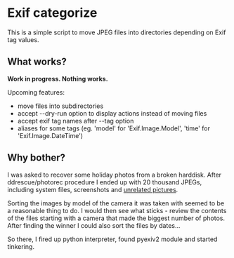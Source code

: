 Exif categorize
===============

This is a simple script to move JPEG files into directories
depending on Exif tag values.

What works?
-----------

**Work in progress. Nothing works.**

Upcoming features:
* move files into subdirectories
* accept --dry-run option to display actions instead of moving files
* accept exif tag names after --tag option
* aliases for some tags (eg. 'model' for 'Exif.Image.Model',
  'time' for 'Exif.Image.DateTime')

Why bother?
-----------

I was asked to recover some holiday photos from a broken harddisk.
After ddrescue/photorec procedure I ended up with 20 thousand
JPEGs, including system files, screenshots and [unrelated
pictures](http://i2.kym-cdn.com/photos/images/original/000/002/151/1180723070762.jpg).

Sorting the images by model of the camera it was taken with
seemed to be a reasonable thing to do. I would then see
what sticks - review the contents of the files starting with
a camera that made the biggest number of photos. After finding
the winner I could also sort the files by dates...

So there, I fired up python interpreter, found pyexiv2 module
and started tinkering.
